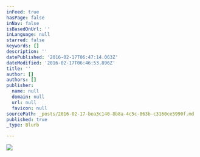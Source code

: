 ```yaml
---
inFeed: true
hasPage: false
inNav: false
isBasedOnUrl: ''
inLanguage: null
starred: false
keywords: []
description: ''
datePublished: '2016-02-17T06:47:14.063Z'
dateModified: '2016-02-17T06:46:53.896Z'
title: ''
author: []
authors: []
publisher:
  name: null
  domain: null
  url: null
  favicon: null
sourcePath: _posts/2016-02-17-bea3c140-8b8a-4c5c-863b-c3160ce5990f.md
published: true
_type: Blurb

---
```

![](https://the-grid-user-content.s3-us-west-2.amazonaws.com/af66e0ea-ad42-4fb3-a12d-47b76b9b75b3.jpg)